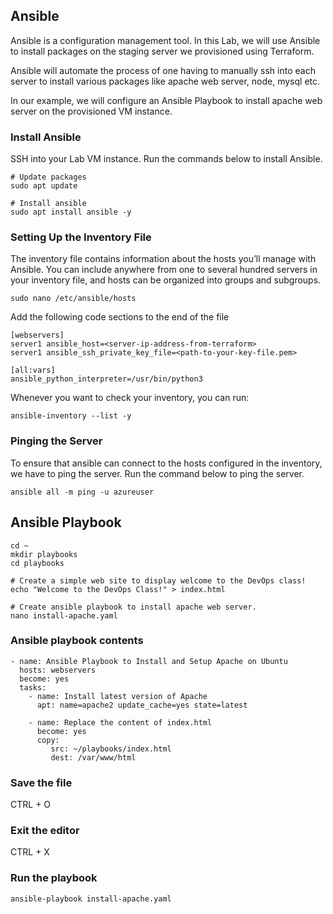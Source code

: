 
## Ansible
Ansible is a configuration management tool. In this Lab, we will use Ansible to install packages on the staging server we provisioned using Terraform.

Ansible will automate the process of one having to manually ssh into each server to install various packages like apache web server, node, mysql etc.

In our example, we will configure an Ansible Playbook to install apache web server on the provisioned VM instance.

### Install Ansible
SSH into your Lab VM instance. Run the commands below to install Ansible.

    # Update packages
    sudo apt update

    # Install ansible
    sudo apt install ansible -y


### Setting Up the Inventory File
The inventory file contains information about the hosts you’ll manage with Ansible. You can include anywhere from one to several hundred servers in your inventory file, and hosts can be organized into groups and subgroups. 

    sudo nano /etc/ansible/hosts

Add the following code sections to the end of the file

    [webservers]
    server1 ansible_host=<server-ip-address-from-terraform>
    server1 ansible_ssh_private_key_file=<path-to-your-key-file.pem>

    [all:vars]
    ansible_python_interpreter=/usr/bin/python3

Whenever you want to check your inventory, you can run:

    ansible-inventory --list -y


### Pinging the Server
To ensure that ansible can connect to the hosts configured in the inventory, we have to ping the server. Run the command below to ping the server. 

    ansible all -m ping -u azureuser


## Ansible Playbook

    cd ~
    mkdir playbooks
    cd playbooks

    # Create a simple web site to display welcome to the DevOps class!
    echo "Welcome to the DevOps Class!" > index.html

    # Create ansible playbook to install apache web server.
    nano install-apache.yaml

### Ansible playbook contents

    - name: Ansible Playbook to Install and Setup Apache on Ubuntu
      hosts: webservers
      become: yes
      tasks:
        - name: Install latest version of Apache
          apt: name=apache2 update_cache=yes state=latest

        - name: Replace the content of index.html
          become: yes
          copy:
             src: ~/playbooks/index.html
             dest: /var/www/html


### Save the file
CTRL + O

### Exit the editor
CTRL + X

### Run the playbook

    ansible-playbook install-apache.yaml 





